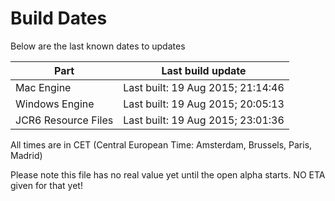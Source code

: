 # Build Dates

Below are the last known dates to updates

Part | Last build update
-----|-----
Mac Engine | Last built: 19 Aug 2015; 21:14:46
Windows Engine | Last built: 19 Aug 2015; 20:05:13
JCR6 Resource Files | Last built: 19 Aug 2015; 23:01:36
All times are in CET (Central European Time: Amsterdam, Brussels, Paris, Madrid)


Please note this file has no real value yet until the open alpha starts. NO ETA given for that yet!
